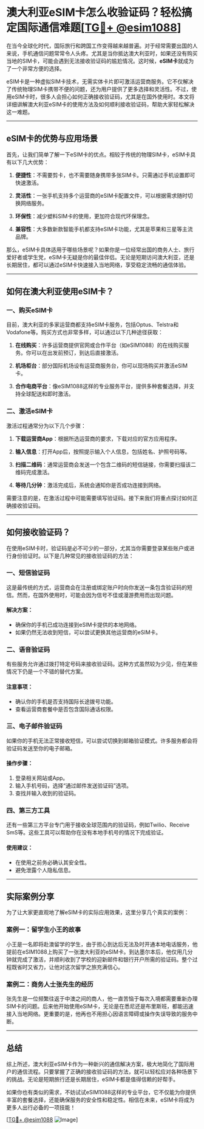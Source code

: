 # 澳大利亚eSIM卡怎么收验证码？轻松搞定国际通信难题[[TG💪+ @esim1088](https://t.me/s/esim1088)]

在当今全球化时代，国际旅行和跨国工作变得越来越普遍。对于经常需要出国的人来说，手机通信问题常常令人头疼。尤其是当你抵达澳大利亚时，如果还没有购买当地的SIM卡，可能会遇到无法接收验证码的尴尬情况。这时候，**eSIM卡**就成为了一个非常方便的选择。

eSIM卡是一种虚拟SIM卡技术，无需实体卡片即可激活运营商服务。它不仅解决了传统物理SIM卡携带不便的问题，还为用户提供了更多选择和灵活性。不过，使用eSIM卡时，很多人会担心如何正确接收验证码，尤其是在国外使用时。本文将详细讲解澳大利亚eSIM卡的使用方法及如何顺利接收验证码，帮助大家轻松解决这一难题。

---

## eSIM卡的优势与应用场景

首先，让我们简单了解一下eSIM卡的优点。相较于传统的物理SIM卡，eSIM卡具有以下几大优势：

1. **便捷性**：不需要剪卡，也不需要随身携带多张SIM卡。只需通过手机设置即可快速激活。
   
2. **灵活性**：一张手机支持多个运营商的eSIM卡配置文件，可以根据需求随时切换网络服务。

3. **环保性**：减少塑料SIM卡的使用，更加符合现代环保理念。

4. **兼容性**：大多数新款智能手机都支持eSIM卡功能，尤其是苹果和三星等主流品牌。

那么，eSIM卡具体适用于哪些场景呢？如果你是一位经常出国的商务人士、旅行爱好者或学生党，eSIM卡无疑是你的最佳伴侣。无论是短期访问澳大利亚，还是长期居住，都可以通过eSIM卡快速接入当地网络，享受稳定流畅的通信体验。

---

## 如何在澳大利亚使用eSIM卡？

### 一、购买eSIM卡

目前，澳大利亚的多家运营商都支持eSIM卡服务，包括Optus、Telstra和Vodafone等。购买方式也非常多样，可以通过以下几种途径获取：

1. **在线购买**：许多运营商提供官网或合作平台（如eSIM1088）的在线购买服务。你可以在出发前预订，到达后直接激活。
   
2. **机场柜台**：部分国际机场设有运营商服务台，你可以现场购买并激活eSIM卡。

3. **合作电商平台**：像eSIM1088这样的专业服务平台，提供多种套餐选择，并支持全球配送和即时激活。

### 二、激活eSIM卡

激活过程通常分为以下几个步骤：

1. **下载运营商App**：根据所选运营商的要求，下载对应的官方应用程序。

2. **输入信息**：打开App后，按照提示输入个人信息，包括姓名、护照号码等。

3. **扫描二维码**：通常运营商会发送一个包含二维码的短信链接，你需要扫描该二维码完成激活。

4. **等待几分钟**：激活完成后，系统会通知你是否成功连接到网络。

需要注意的是，在激活过程中可能需要填写验证码。接下来我们将重点探讨如何正确接收验证码。

---

## 如何接收验证码？

在使用eSIM卡时，验证码是必不可少的一部分，尤其当你需要登录某些账户或进行身份验证时。以下是几种常见的接收验证码的方法：

### 一、短信验证码

这是最传统的方式，运营商会在注册或绑定账户时向你发送一条包含验证码的短信。然而，在国外使用时，可能会因为信号不佳或漫游费用而出现问题。

#### 解决方案：
- 确保你的手机已成功连接到eSIM卡提供的本地网络。
- 如果仍然无法收到短信，可以尝试更换其他运营商的eSIM卡。

### 二、语音验证码

有些服务允许通过拨打特定号码来接收验证码。这种方式虽然较为少见，但在某些情况下仍是一个不错的替代方案。

#### 注意事项：
- 确认你的手机是否支持国际长途拨号功能。
- 查看运营商套餐中是否包含国际通话权限。

### 三、电子邮件验证码

如果你的手机无法正常接收短信，可以尝试切换到邮箱验证模式。许多服务都会将验证码发送至你的电子邮箱。

#### 操作步骤：
1. 登录相关网站或App。
2. 输入手机号码，选择“通过邮件发送验证码”选项。
3. 查找并输入收到的验证码。

### 四、第三方工具

还有一些第三方平台专门用于接收全球范围内的验证码，例如Twilio、Receive SmS等。这些工具可以帮助你在没有本地手机号的情况下完成验证。

#### 使用建议：
- 在使用之前务必确认其安全性。
- 避免泄露个人隐私信息。

---

## 实际案例分享

为了让大家更直观地了解eSIM卡的实际应用效果，这里分享几个真实的案例：

### 案例一：留学生小王的故事

小王是一名即将赴澳留学的学生，由于担心到达后无法及时开通本地电话服务，他提前在eSIM1088上购买了一张澳大利亚的eSIM卡。到达墨尔本后，他仅用几分钟就完成了激活，并顺利收到了学校的迎新邮件和银行开户所需的验证码。整个过程既省时又省力，让他对这次留学之旅充满信心。

### 案例二：商务人士张先生的经历

张先生是一位频繁往返于中澳之间的商人，他一直苦恼于每次入境都需要重新办理SIM卡的问题。后来他开始使用eSIM卡，无论是在悉尼还是布里斯班，都能迅速接入当地网络。更重要的是，他再也不用担心因语言障碍或操作失误导致的服务中断。

---

## 总结

综上所述，澳大利亚eSIM卡作为一种新兴的通信解决方案，极大地简化了国际用户的通信流程。只要掌握了正确的接收验证码的方法，就可以轻松应对各种场景下的挑战。无论是短期旅行还是长期居住，eSIM卡都是值得信赖的好帮手。

如果你也有类似的需求，不妨试试eSIM1088这样的专业平台，它不仅能为你提供丰富的套餐选择，还能确保服务的安全性和稳定性。相信在未来，eSIM卡将成为更多人出行必备的一项技能！

[[TG💪+ @esim1088](https://t.me/s/esim1088) ![Image](https://i.postimg.cc/4NQfJmqS/Snipaste-2025-05-13-00-14-12.png)]